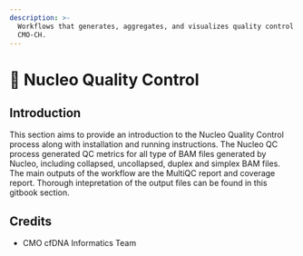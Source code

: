 ```yaml
---
description: >-
  Workflows that generates, aggregates, and visualizes quality control files for
  CMO-CH.
---
```


# 🌸 Nucleo Quality Control

## Introduction

This section aims to provide an introduction to the Nucleo Quality Control process along with installation and running instructions. The Nucleo QC process generated QC metrics for all type of BAM files generated by Nucleo, including collapsed, uncollapsed, duplex and simplex BAM files. The main outputs of the workflow are the MultiQC report and coverage report. Thorough intepretation of the output files can be found in this gitbook section.

## Credits

* CMO cfDNA Informatics Team
